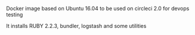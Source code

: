 Docker image based on Ubuntu 16.04 to be used on circleci 2.0 for devops testing

It installs RUBY 2.2.3, bundler, logstash and some utilities